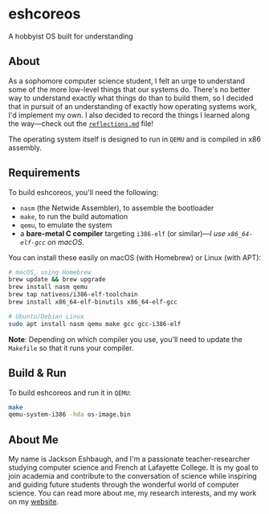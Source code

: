 # eshcoreos

A hobbyist OS built for understanding

## About

As a sophomore computer science student, I felt an urge to understand some of the more low-level things that our systems do. There's no better way to understand exactly what things do than to build them, so I decided that in pursuit of an understanding of exactly how operating systems work, I'd implement my own. I also decided to record the things I learned along the way—check out the [`reflections.md`](./reflections.md) file!

The operating system itself is designed to run in `QEMU` and is compiled in x86 assembly.

## Requirements

To build eshcoreos, you'll need the following:

- `nasm` (the Netwide Assembler), to assemble the bootloader
- `make`, to run the build automation
- `qemu`, to emulate the system
- a **bare-metal C compiler** targeting `i386-elf` (or similar)—_I use `x86_64-elf-gcc` on macOS._

You can install these easily on macOS (with Homebrew) or Linux (with APT):

```bash
# macOS, using Homebrew
brew update && brew upgrade
brew install nasm qemu
brew tap nativeos/i386-elf-toolchain
brew install x86_64-elf-binutils x86_64-elf-gcc

# Ubuntu/Debian Linux
sudo apt install nasm qemu make gcc gcc-i386-elf
```

**Note**: Depending on which compiler you use, you'll need to update the `Makefile` so that it runs your compiler.

## Build & Run

To build eshcoreos and run it in `QEMU`:

```bash
make
qemu-system-i386 -hda os-image.bin
```

## About Me

My name is Jackson Eshbaugh, and I'm a passionate teacher-researcher studying computer science and French at Lafayette College. It is my goal to join academia and contribute to the conversation of science while inspiring and guiding future students through the wonderful world of computer science. You can read more about me, my research interests, and my work on my [website](https://jacksoneshbaugh.github.io).
